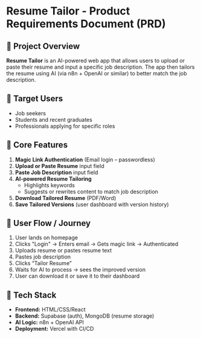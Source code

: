 # Resume Tailor - Product Requirements Document (PRD)

## 🎯 Project Overview
**Resume Tailor** is an AI-powered web app that allows users to upload or paste their resume and input a specific job description. The app then tailors the resume using AI (via n8n + OpenAI or similar) to better match the job description.

## 👤 Target Users
- Job seekers
- Students and recent graduates
- Professionals applying for specific roles

## 🌟 Core Features
1. **Magic Link Authentication** (Email login – passwordless)
2. **Upload or Paste Resume** input field
3. **Paste Job Description** input field
4. **AI-powered Resume Tailoring**
   - Highlights keywords
   - Suggests or rewrites content to match job description
5. **Download Tailored Resume** (PDF/Word)
6. **Save Tailored Versions** (user dashboard with version history)

## 🧭 User Flow / Journey
1. User lands on homepage
2. Clicks "Login" → Enters email → Gets magic link → Authenticated
3. Uploads resume or pastes resume text
4. Pastes job description
5. Clicks “Tailor Resume”
6. Waits for AI to process → sees the improved version
7. User can download it or save it to their dashboard

## 🔧 Tech Stack
- **Frontend:** HTML/CSS/React
- **Backend:** Supabase (auth), MongoDB (resume storage)
- **AI Logic:** n8n + OpenAI API
- **Deployment:** Vercel with CI/CD
